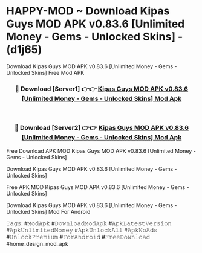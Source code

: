 # HAPPY-MOD ~ Download Kipas Guys MOD APK v0.83.6 [Unlimited Money - Gems - Unlocked Skins] - (d1j65)
Download Kipas Guys MOD APK v0.83.6 [Unlimited Money - Gems - Unlocked Skins] Free Mod APK

<div align="center">
<h3>🔴 Download [Server1] 👉👉 <a href="https://apk-comot.site?title=Kipas_Guys_MOD_APK_v0.83.6_[Unlimited_Money_-_Gems_-_Unlocked_Skins]">Kipas Guys MOD APK v0.83.6 [Unlimited Money - Gems - Unlocked Skins] Mod Apk</a></h3><br>

<h3>🔴 Download [Server2] 👉👉 <a href="https://apk-comot.site?title=Kipas_Guys_MOD_APK_v0.83.6_[Unlimited_Money_-_Gems_-_Unlocked_Skins]">Kipas Guys MOD APK v0.83.6 [Unlimited Money - Gems - Unlocked Skins] Mod Apk</a></h3>
</div>


Free Download APK MOD Kipas Guys MOD APK v0.83.6 [Unlimited Money - Gems - Unlocked Skins]

Download Kipas Guys MOD APK v0.83.6 [Unlimited Money - Gems - Unlocked Skins] 

Free APK MOD Kipas Guys MOD APK v0.83.6 [Unlimited Money - Gems - Unlocked Skins] 

Download Kipas Guys MOD APK v0.83.6 [Unlimited Money - Gems - Unlocked Skins] Mod For Android

𝚃𝚊𝚐𝚜: #𝙼𝚘𝚍𝙰𝚙𝚔 #𝙳𝚘𝚠𝚗𝚕𝚘𝚊𝚍𝙼𝚘𝚍𝙰𝚙𝚔 #𝙰𝚙𝚔𝙻𝚊𝚝𝚎𝚜𝚝𝚅𝚎𝚛𝚜𝚒𝚘𝚗 #𝙰𝚙𝚔𝚄𝚗𝚕𝚒𝚖𝚒𝚝𝚎𝚍𝙼𝚘𝚗𝚎𝚢 #𝙰𝚙𝚔𝚄𝚗𝚕𝚘𝚌𝚔𝙰𝚕𝚕 #𝙰𝚙𝚔𝙽𝚘𝙰𝚍𝚜 #𝚄𝚗𝚕𝚘𝚌𝚔𝙿𝚛𝚎𝚖𝚒𝚞𝚖 #𝙵𝚘𝚛𝙰𝚗𝚍𝚛𝚘𝚒𝚍 #𝙵𝚛𝚎𝚎𝙳𝚘𝚠𝚗𝚕𝚘𝚊𝚍 #home_design_mod_apk